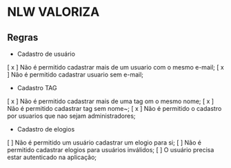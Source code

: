 # NLW VALORIZA

## Regras

- Cadastro de usuário

[ x ] Não é permitido cadastrar mais de um usuario com  o mesmo e-mail;
[ x ] Não é permitido cadastrar usuario sem e-mail;

- Cadastro TAG

[ x ] Não é permitido cadastrar mais de uma tag om o mesmo nome;
[ x ] Não é permitido cadastrar tag sem nome~;
[ x ] Não é permitido o cadastro por usuarios que nao sejam administradores;

- Cadastro de elogios

[ ] Não é permitido um usuário cadastrar um elogio para si;
[ ] Não é permitido cadastrar elogios para usuários inválidos;
[ ] O usuário precisa estar autenticado na aplicação;